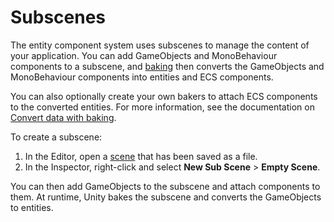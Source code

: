 # Subscenes

The entity component system uses subscenes to manage the content of your application. You can add GameObjects and MonoBehaviour components to a subscene, and [baking](baking.md) then converts the GameObjects and MonoBehaviour components into entities and ECS components.

You can also optionally create your own bakers to attach ECS components to the converted entities. For more information, see the documentation on [Convert data with baking](baking.md).

To create a subscene:

1. In the Editor, open a [scene](xref:CreatingScenes) that has been saved as a file.
2. In the Inspector, right-click and select **New Sub Scene** &gt; **Empty Scene**.

You can then add GameObjects to the subscene and attach components to them. At runtime, Unity bakes the subscene and converts the GameObjects to entities.
